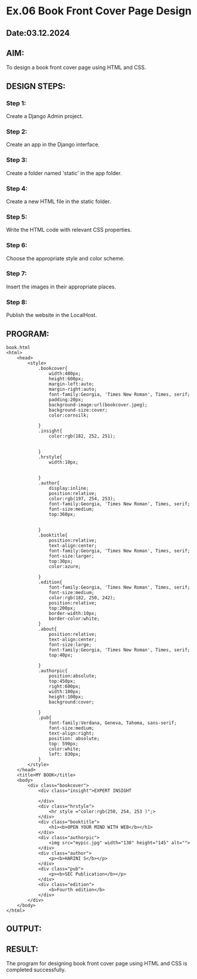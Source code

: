 # Ex.06 Book Front Cover Page Design
## Date:03.12.2024

## AIM:
To design a book front cover page using HTML and CSS.

## DESIGN STEPS:

### Step 1:
Create a Django Admin project.

### Step 2:
Create an app in the Django interface.

### Step 3:
Create a folder named 'static' in the app folder.

### Step 4:
Create a new HTML file in the static folder.

### Step 5:
Write the HTML code with relevant CSS properties.

### Step 6:
Choose the appropriate style and color scheme.

### Step 7:
Insert the images in their appropriate places.

### Step 8:
Publish the website in the LocalHost.

## PROGRAM:
```
book.html
<html>
    <head>
        <style>
            .bookcover{
                width:400px;
                height:600px;
                margin-left:auto;
                margin-right:auto;
                font-family:Georgia, 'Times New Roman', Times, serif;
                padding:20px;
                background-image:url(bookcover.jpeg);
                background-size:cover;
                color:cornsilk;

            }
            .insight{
                color:rgb(182, 252, 251);
    

            }
            .hrstyle{
                width:10px;
                

            }
            .author{
                display:inline;
                position:relative;
                color:rgb(197, 254, 253);
                font-family:Georgia, 'Times New Roman', Times, serif;
                font-size:medium;
                top:360px;


            }
            .booktitle{
                position:relative;
                text-align:center;
                font-family:Georgia, 'Times New Roman', Times, serif;
                font-size:larger;
                top:30px;
                color:azure;

            }
            .edition{
                font-family:Georgia, 'Times New Roman', Times, serif;
                font-size:medium;
                color:rgb(182, 250, 242);
                position:relative;
                top:200px;
                border-width:10px;
                border-color:white;
            }
            .about{
                position:relative;
                text-align:center;
                font-size:large;
                font-family:Georgia, 'Times New Roman', Times, serif;
                top:40px;
                
            }
            .authorpic{
                position:absolute;
                top:450px;
                right:600px;
                width:100px;
                height:100px;
                background:cover;

            }
            .pub{
                font-family:Verdana, Geneva, Tahoma, sans-serif;
                font-size:medium;
                text-align:right;
                position: absolute;
                top: 590px;
                color:white;
                left: 830px;
            }
        </style>
    </head>
    <title>MY BOOK</title>
    <body>
        <div class="bookcover">
            <div class="insight">EXPERT INSIGHT
                
            </div>
            <div class="hrstyle">
                <hr style ="color:rgb(250, 254, 253 )";>
            </div>
            <div class="booktitle">
                <h1><b>OPEN YOUR MIND WITH WEB</b></h1>                                                                                                                                                                                                                                                                                                                                                                                                                                                                                             
            </div>
            <div class="authorpic">
                <img src="mypic.jpg" width="130" height="145" alt="">
            </div>
            <div class="author">
                <p><b>HARINI S</b></p>
            </div>
            <div class="pub">
                <p><b>SEC Publication</b></p>
            </div>
            <div class="edition">
                <b>Fourth edition</b>
            </div>
        </div>
    </body>
</html>
```


## OUTPUT:


## RESULT:
The program for designing book front cover page using HTML and CSS is completed successfully.
